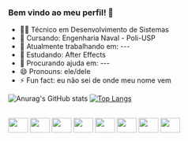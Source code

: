 ### Bem vindo ao meu perfil! 👋

- 👨‍🎓 Técnico em Desenvolvimento de Sistemas
- 📖 Cursando: Engenharia Naval - Poli-USP
- 🔭 Atualmente trabalhando em: ---
- 🌱 Estudando: After Effects
- 🤔 Procurando ajuda em: ---
- 😄 Pronouns: ele/dele
- ⚡ Fun fact: eu não sei de onde meu nome vem

![Anurag's GitHub stats](https://github-readme-stats.vercel.app/api?username=GregoTsunami&theme=algolia&show_icons=true)
[![Top Langs](https://github-readme-stats.vercel.app/api/top-langs/?username=GregoTsunami&layout=compact&theme=algolia)](https://github.com/GregoTsunami/github-readme-stats)

<div style="display: inline_block"><br>
    <img align="center" height ="30" width="40" src="https://cdn.jsdelivr.net/gh/devicons/devicon/icons/arduino/arduino-original.svg" />
    <img align="center" height ="30" width="40" src="https://cdn.jsdelivr.net/gh/devicons/devicon/icons/android/android-original.svg" />
    <img align="center" height ="30" width="40" src="https://cdn.jsdelivr.net/gh/devicons/devicon/icons/csharp/csharp-original.svg" />
    <img align="center" height ="30" width="40" src="https://cdn.jsdelivr.net/gh/devicons/devicon/icons/html5/html5-original.svg" />
    <img align="center" height ="30" width="40" src="https://cdn.jsdelivr.net/gh/devicons/devicon/icons/microsoftsqlserver/microsoftsqlserver-plain.svg" />
    <img align="center" height ="30" width="40" src="https://cdn.jsdelivr.net/gh/devicons/devicon/icons/windows8/windows8-original.svg" />
    <img align="center" height ="30" width="40" src="https://cdn.jsdelivr.net/gh/devicons/devicon/icons/aftereffects/aftereffects-original.svg" />
    <img align="center" height ="30" width="40" src="https://cdn.jsdelivr.net/gh/devicons/devicon/icons/photoshop/photoshop-plain.svg" />
 </div>
